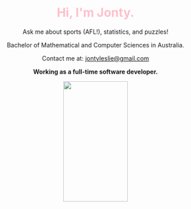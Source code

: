 <div align="center">
    <h1 style="color: #FFC0CB;">Hi,
    I'm Jonty.
    </h1>
    <p>Ask me about sports (AFL!), statistics, and puzzles!

Bachelor of Mathematical and Computer Sciences in Australia.

Contact me at: jontyleslie@gmail.com

<b>Working as a full-time software developer.<b/>

<img src="[https://user-images.githubusercontent.com/16319829/81180309-2b51f000-8fee-11ea-8a78-ddfe8c3412a7.png](https://github.com/user-attachments/assets/48739e57-19d3-452e-a1c8-798ccaa34ed3)" width="150" height="280">


</p>
</div>



